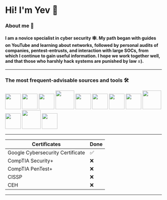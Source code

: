 # Hi! I'm Yev 🤖
### About me 🚀
#### I am a novice specialist in cyber security 🕸️. My path began with guides on YouTube and learning about networks, followed by personal audits of companies, pentest-entrusts, and interaction with large SOCs, from which I continue to gain useful information. I hope we work together well, and that those who harshly hack systems are punished by law =).
---
### The most frequent-advisable sources and tools 🛠️
<img src="https://github.com/user-attachments/assets/fb306afe-872a-4a94-9545-9267f0e5b964" width="50" />
<img src="https://github.com/user-attachments/assets/8791a0be-07f4-46f1-ba98-c95b84e0d9f1" width="50" />
<img src="https://github.com/user-attachments/assets/c1d6dc17-9b33-4a4a-b1c0-3cafa73ff64b" width="50" />
<img src="https://github.com/user-attachments/assets/68caee71-2037-4111-8d35-79db0423d133" width="60" />
<img src="https://github.com/user-attachments/assets/f4b8b2af-dd8b-4a30-bd83-6d3fde6f7d37" width="50" />
<img src="https://github.com/user-attachments/assets/bb15f6bb-ee19-4916-b1b2-af0204f39a82" width="50" />
<img src="https://github.com/user-attachments/assets/abdf62d6-bffb-47b1-a753-8a050f19ede4" width="50" />
<img src="https://github.com/user-attachments/assets/1ba8ad03-acf9-4c73-be72-65e983b3faf8" width="50" />
<img src="https://github.com/user-attachments/assets/48d3672f-8392-4931-a0f1-0cb209b959f3" width="60" />
<img src="https://github.com/user-attachments/assets/03bc2f50-c389-4689-8d30-13e8a0351d74" width="50" />
<img src="https://github.com/user-attachments/assets/b1894c74-e586-4c38-a35f-fe71614b085f" width="60" />
<img src="https://github.com/user-attachments/assets/1153ad0f-f662-4290-a5c8-0e91a7f8b231" width="50" />

---
| Certificates | Done |
|-------------|-------------|
| Google Cybersecurity Certificate    | ✅ |    
| CompTIA Security+ | ❌ |
| СompTIA PenTest+ | ❌ |
| CISSP | ❌ |
| CEH | ❌ |
---

